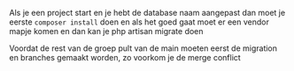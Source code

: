 Als je een project start en je hebt de database naam aangepast dan moet je eerste
`composer install` doen en als het goed gaat moet er een vendor mapje komen en dan kan je php artisan migrate doen

Voordat de rest van de groep pult van de main moeten eerst de migration en branches gemaakt worden, zo voorkom je de merge conflict
